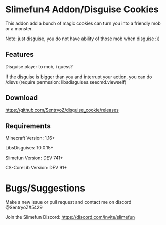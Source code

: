 # Slimefun4 Addon/Disguise Cookies
This addon add a bunch of magic cookies can turn you into a friendly mob or a monster.

Note: just disguise, you do not have ability of those mob when disguise :))

## Features
Disguise player to mob, i guess?

If the disguise is bigger than you and interrupt your action, you can do /disvs (require permssion: libsdisguises.seecmd.viewself)

## Download
https://github.com/SentryoZ/disguise_cookie/releases

## Requirements

Minecraft Version: 1.16+

LibsDisguises: 10.0.15+

Slimefun Version: DEV 741+

CS-CoreLib Version: DEV 91+

# Bugs/Suggestions
Make a new issue or pull request and contact me on discord @SentryoZ#5429

Join the Slimefun Discord: https://discord.com/invite/slimefun